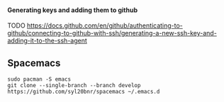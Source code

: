 #### Generating keys and adding them to github
TODO
https://docs.github.com/en/github/authenticating-to-github/connecting-to-github-with-ssh/generating-a-new-ssh-key-and-adding-it-to-the-ssh-agent

## Spacemacs
```
sudo pacman -S emacs
git clone --single-branch --branch develop https://github.com/syl20bnr/spacemacs ~/.emacs.d
```
